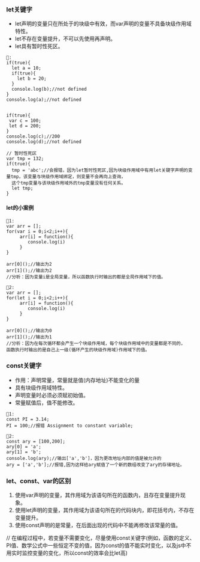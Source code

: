 ### let关键字
- let声明的变量只在所处于的块级中有效，而var声明的变量不具备块级作用域特性。
- let不存在变量提升，不可以先使用再声明。
- let具有暂时性死区。
```
🌰:
if(true){
  let a = 10;
  if(true){
    let b = 20;
  }
  console.log(b);//not defined
}
console.log(a);//not defined


if(true){
 var c = 100;
 let d = 200;
}
console.log(c);//200
console.log(d);//not defined

// 暂时性死区
var tmp = 132;
if(true){
  tmp = 'abc';//会报错，因为let暂时性死区,因为块级作用域中有用let关键字声明的变量tmp，该变量与块级作用域绑定，则变量不会再向上查询，
  这个tmp变量与该块级作用域外的tmp变量没有任何关系。
  let tmp;
}
```

#### let的小案例
```
🌰1:
var arr = [];
for(var i = 0;i<2;i++){
     arr[i] = function(){
        console.log(i)
     }
}

arr[0]();//输出为2
arr[1]();//输出为2
//分析：因为变量i是全局变量，所以函数执行时输出的都是全局作用域下的值。

🌰2:
var arr = [];
for(let i = 0;i<2;i++){
     arr[i] = function(){
        console.log(i)
     }
}

arr[0]();//输出为0
arr[1]();//输出为1
//分析：因为在每次循环都会产生一个块级作用域，每个块级作用域中的变量都是不同的，
函数执行时输出的是自己上一级(循环产生的块级作用域)作用域下的值。

```

### const关键字
- 作用：声明常量，常量就是值(内存地址)不能变化的量
- 具有块级作用域特性。
- 声明变量时必须必须赋初始值。
- 常量赋值后，值不能修改。
```
🌰1:
const PI = 3.14;
PI = 100;//报错 Assignment to constant variable; 

🌰2:
const ary = [100,200];
ary[0] = 'a';
ary[1] = 'b';
console.log(ary);//输出['a','b']，因为更改地址内部的值是被允许的
ary = ['a','b'];//报错,因为这样给ary赋值了一个新的数组改变了ary的存储地址。

```

### let、const、var的区别
1. 使用var声明的变量，其作用域为该语句所在的函数内，且存在变量提升现象。
2. 使用let声明的变量，其作用域为该语句所在的代码块内，即花括号内，不存在变量提升。
3. 使用const声明的是常量，在后面出现的代码中不能再修改该常量的值。

// 在编程过程中，若变量不需要变化，尽量使用const关键字(例如，函数的定义、PI值、数学公式中一些恒定不变的值，因为const的值不能实时变化，以及js中不用实时监控变量的变化，所以const的效率会比let高)






